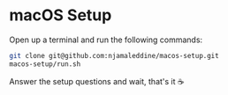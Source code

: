 # macOS Setup

Open up a terminal and run the following commands:

```bash
git clone git@github.com:njamaleddine/macos-setup.git
macos-setup/run.sh
```

Answer the setup questions and wait, that's it ☕